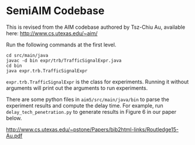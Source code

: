 SemiAIM Codebase
==============

This is revised from the AIM codebase authored by Tsz-Chiu Au, available here:
http://www.cs.utexas.edu/~aim/

Run the following commands at the first level.

```
cd src/main/java
javac -d bin expr/trb/TrafficSignalExpr.java
cd bin
java expr.trb.TrafficSignalExpr
```

`expr.trb.TrafficSignalExpr` is the class for experiments. Running it without arguments
will print out the arguments to run experiments.

There are some python files in `aim5/src/main/java/bin` to parse the experiment
results and compute the delay time. For example, run
`delay_tech_penetration.py` to generate results in Figure 6 in our paper below.

http://www.cs.utexas.edu/~pstone/Papers/bib2html-links/Routledge15-Au.pdf
